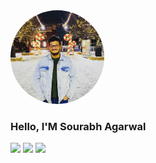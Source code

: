 <html>
<head>
</head>
<body>
<div>
<img src="sourabh.jpg"/ height="150px" width="150px" style="border-radius:50%;">
<span><h3>Hello, I'M Sourabh Agarwal</h3></span>
</div>
<div>
<img src="https://github-readme-stats.vercel.app/api?username=sourabhagarwal07&show_icons=true&theme=radical"/>
<img src="https://github-readme-stats.vercel.app/api/top-langs/?username=sourabhagarwal07&langs_count=8&show_icons=true&theme=radical&layout=compact"/>
<img src="https://komarev.com/ghpvc/?username=sourabhagarwal07&color=dc143c">
</div>
</body>
</html>
